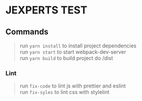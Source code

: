 # JEXPERTS TEST

## Commands

> run `yarn install` to install project dependencies\
> run `yarn start` to start webpack-dev-server\
> run `yarn build` to build project do /dist

### Lint

> run `fix-code` to lint js with prettier and eslint\
> run `fix-syles` to lint css with stylelint
